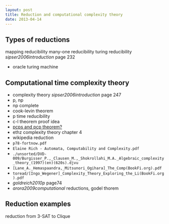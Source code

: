 ```yaml
---
layout: post
title: Reduction and computational complexity theory
date: 2013-04-14
---
```

## Types of reductions

mapping reducibility
many-one reducibility
turing reducibility *sipser2006introduction* page 232
  - oracle turing machine

## Computational time complexity theory

* complexity theory *sipser2006introduction* page 247
* p, np
* np complete
* cook-levin theorem
* p time reducibility
* c-l theorem proof idea
* [pcps and pcp theorem?](http://stackoverflow.com/questions/742806/pcp-theorem)
* ethz complexity theory chapter 4
* wikipedia reduction
* `p78-fortnow.pdf`
* `Elaine Rich - Automata, Computability and Complexity.pdf`
* `./unsorted/DVD-009/Burgisser_P.,_Clausen_M.,_Shokrollahi_M.A._Algebraic_complexity_theory_(1997)(en)(620s).djvu`
* `[Lane_A._Hemaspaandra,_Mitsunori_Ogihara]_The_Comp(BookFi.org).pdf`
* `toread/[Ingo_Wegener]_Complexity_Theory_Exploring_the_Li(BookFi.org).pdf`
* *goldreich2010p* page74
* *arora2009computational* reductions, godel thorem

## Reduction examples

reduction from 3-SAT to Clique
